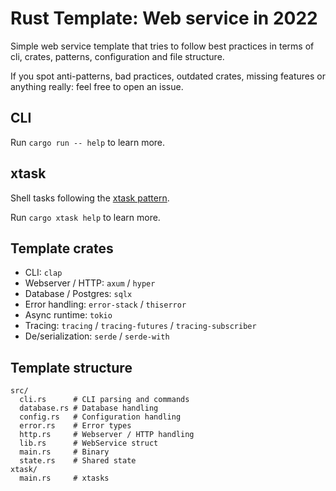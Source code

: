 # Rust Template: Web service in 2022

Simple web service template that tries to follow best practices in terms of cli, crates,
patterns, configuration and file structure.

If you spot anti-patterns, bad practices, outdated crates, missing features or anything really: feel free to open an issue.

## CLI

Run `cargo run -- help` to learn more.

## xtask

Shell tasks following the [xtask pattern](https://github.com/matklad/cargo-xtask).

Run `cargo xtask help` to learn more.

## Template crates

- CLI: `clap`
- Webserver / HTTP: `axum` / `hyper`
- Database / Postgres: `sqlx`
- Error handling: `error-stack` / `thiserror`
- Async runtime: `tokio`
- Tracing: `tracing` / `tracing-futures` / `tracing-subscriber`
- De/serialization: `serde` / `serde-with`

## Template structure

```shell
src/
  cli.rs      # CLI parsing and commands
  database.rs # Database handling
  config.rs   # Configuration handling
  error.rs    # Error types
  http.rs     # Webserver / HTTP handling
  lib.rs      # WebService struct
  main.rs     # Binary
  state.rs    # Shared state
xtask/
  main.rs     # xtasks
```
